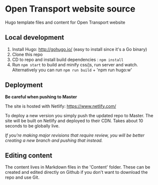 # Open Transport website source

Hugo template files and content for Open Transport website

## Local development

1. Install Hugo: http://gohugo.io/ (easy to install since it's a Go binary)
2. Clone this repo
3. CD to repo and install build dependencies : `npm install`
3. Run `npm start` to build and minify css/js, run server and watch. Alternatively you can run `npm run build` + 'npm run hugo:w'

## Deployment

**Be careful when pushing to Master**

The site is hosted with Netlify: https://www.netlify.com/

To deploy a new version you simply push the updated repo to Master. The site will be built on Netlify and deployed to their CDN. Takes about 10 seconds to be globally live.

*If you're making major revisions that require review, you will be better creating a new branch and pushing that instead.*

## Editing content

The content lives in Markdown files in the 'Content' folder. These can be created and edited directly on Github if you don't want to download the repo and use Git.
